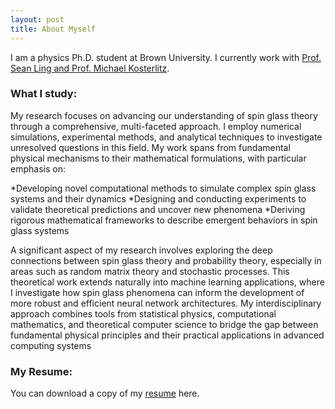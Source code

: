 ```yaml
---
layout: post
title: About Myself
---
```


I am a physics Ph.D. student at Brown University. I currently work with <a href="https://sites.brown.edu/ling-lab/">Prof. Sean Ling and Prof. Michael Kosterlitz</a>.
### What I study:
My research focuses on advancing our understanding of spin glass theory through a comprehensive, multi-faceted approach. I employ numerical simulations, experimental methods, and analytical techniques to investigate unresolved questions in this field. My work spans from fundamental physical mechanisms to their mathematical formulations, with particular emphasis on:

*Developing novel computational methods to simulate complex spin glass systems and their dynamics
*Designing and conducting experiments to validate theoretical predictions and uncover new phenomena
*Deriving rigorous mathematical frameworks to describe emergent behaviors in spin glass systems

A significant aspect of my research involves exploring the deep connections between spin glass theory and probability theory, especially in areas such as random matrix theory and stochastic processes. This theoretical work extends naturally into machine learning applications, where I investigate how spin glass phenomena can inform the development of more robust and efficient neural network architectures.
My interdisciplinary approach combines tools from statistical physics, computational mathematics, and theoretical computer science to bridge the gap between fundamental physical principles and their practical applications in advanced computing systems
### My Resume:
You can download a copy of my <a href="./Resume_2024.pdf"> resume</a> here.
